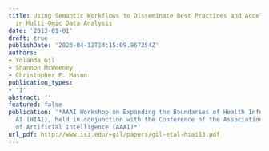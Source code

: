 ```yaml
---
title: Using Semantic Workflows to Disseminate Best Practices and Accelerate Discoveries
  in Multi-Omic Data Analysis
date: '2013-01-01'
draft: true
publishDate: '2023-04-12T14:15:09.967254Z'
authors:
- Yolanda Gil
- Shannon McWeeney
- Christopher E. Mason
publication_types:
- '1'
abstract: ''
featured: false
publication: '*AAAI Workshop on Expanding the Boundaries of Health Informatics using
  AI (HIAI), held in conjunction with the Conference of the Association for the Advancement
  of Artificial Intelligence (AAAI)*'
url_pdf: http://www.isi.edu/~gil/papers/gil-etal-hiai13.pdf
---
```


